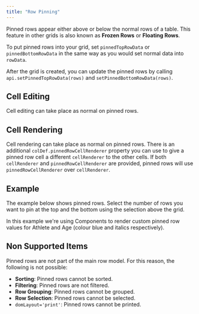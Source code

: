 ```yaml
---
title: "Row Pinning"
---
```


Pinned rows appear either above or below the normal rows of a table.
This feature in other grids is also known as **Frozen Rows** or **Floating Rows**.

To put pinned rows into your grid, set `pinnedTopRowData` or `pinnedBottomRowData`
in the same way as you would set normal data into `rowData`.

After the grid is created, you can update the pinned rows by calling `api.setPinnedTopRowData(rows)`
and `setPinnedBottomRowData(rows)`.

## Cell Editing

Cell editing can take place as normal on pinned rows.

## Cell Rendering

Cell rendering can take place as normal on pinned rows. There is an additional
`colDef.pinnedRowCellRenderer` property you can use to give a pinned row cell a
different `cellRenderer` to the other cells. If both `cellRenderer` and `pinnedRowCellRenderer`
are provided, pinned rows will use `pinnedRowCellRenderer` over `cellRenderer`.

## Example

The example below shows pinned rows. Select the number of rows you want to pin at the top and the bottom using the selection above the grid.

In this example we're using Components to render custom pinned row values for Athlete and Age (colour blue and italics respectively).

<grid-example title='Row Pinning' name='row-pinning' type='generated' options='{ "exampleHeight": 580 }'></grid-example>

## Non Supported Items

Pinned rows are not part of the main row model. For this reason, the following is not possible:

- **Sorting**: Pinned rows cannot be sorted.
- **Filtering**: Pinned rows are not filtered.
- **Row Grouping**: Pinned rows cannot be grouped.
- **Row Selection**: Pinned rows cannot be selected.
- `domLayout='print'`: Pinned rows cannot be printed.
